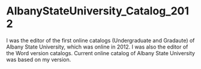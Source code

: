 # AlbanyStateUniversity_Catalog_2012

I was the editor of the first online catalogs (Undergraduate and Gradaute) of Albany State University, which was online in 2012. I was also the editor of the Word version catalogs. Current online catalog of 
Albany State University was based on my version.

